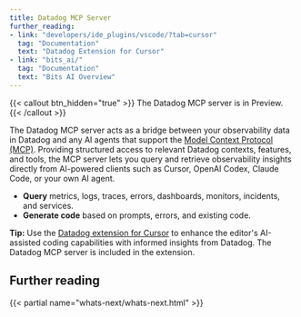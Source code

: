 ```yaml
---
title: Datadog MCP Server
further_reading:
- link: "developers/ide_plugins/vscode/?tab=cursor"
  tag: "Documentation"
  text: "Datadog Extension for Cursor"
- link: "bits_ai/"
  tag: "Documentation"
  text: "Bits AI Overview"
---
```


{{< callout btn_hidden="true" >}}
The Datadog MCP server is in Preview.
{{< /callout >}}

The Datadog MCP server acts as a bridge between your observability data in Datadog and any AI agents that support the [Model Context Protocol (MCP)][1]. Providing structured access to relevant Datadog contexts, features, and tools, the MCP server lets you query and retrieve observability insights directly from AI-powered clients such as Cursor, OpenAI Codex, Claude Code, or your own AI agent.

* **Query** metrics, logs, traces, errors, dashboards, monitors, incidents, and services​.
* **Generate code** based on prompts, errors, and existing code.

<div class="alert alert-info"><strong>Tip:</strong> Use the <a href="https://docs.datadoghq.com/developers/ide_plugins/vscode/?tab=cursor">Datadog extension for Cursor</a> to enhance the editor's AI-assisted coding capabilities with informed insights from Datadog. The Datadog MCP server is included in the extension.</div>

## Further reading

{{< partial name="whats-next/whats-next.html" >}}

[1]: https://modelcontextprotocol.io/
[2]: https://github.com/DataDog/
